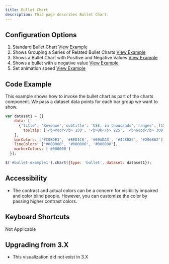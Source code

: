 ```yaml
---
title: Bullet Chart
description: This page describes Bullet Chart.
---
```


## Configuration Options

1. Standard Bullet Chart [View Example]( ../components/bullet/example-index)
2. Shows Grouping a Series of Related Bullet Charts [View Example]( ../components/bullet/example-data-group)
3. Shows a Bullet Chart with Positive and Negative Values [View Example]( ../components/bullet/example-negative-positive-value)
4. Shows a bullet with a negative value [View Example]( ../components/bullet/example-negative-value)
5. Set animation speed [View Example]( ../components/bullet/example-animation)

## Code Example

This example shows how to invoke the bullet chart as part of the charts component. We pass a dataset data points for each bar group we want to show.

```javascript
var dataset1 = [{
    data: [
      {'title': 'Revenue','subtitle': 'US$, in thousands','ranges': [150, 225, 300, 400, 600], 'measures': [220,270], 'markers': [250],
        tooltip: ['<b>Poor</b> 150', '<b>Ok</b> 225', '<b>Good</b> 300', '<b>Excellent</b> 400', '<b>Revenue</b> 600']}
    ],
    barColors: ['#C0EDE3', '#8ED1C6', '#69ADA3', '#448D83', '#206B62'],
    lineColors: ['#000000', '#000000', '#000000'],
    markerColors: ['#000000']
  }];

$('#bullet-example1').chart({type: 'bullet', dataset: dataset1});
```

## Accessibility

- The contrast and actual colors can be a concern for visibility impaired and color blind people. However, you can customize the color by passing higher contrast colors.

## Keyboard Shortcuts

Not Applicable

## Upgrading from 3.X

- This visualization did not exist in 3.X
